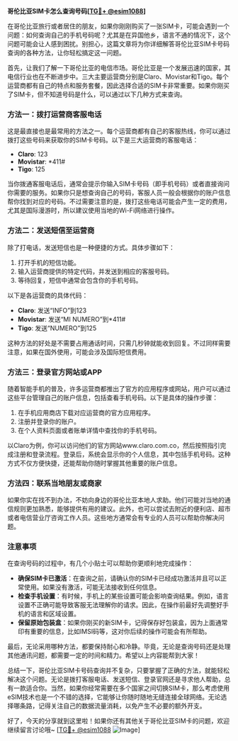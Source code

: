 **哥伦比亚SIM卡怎么查询号码[[TG💪+ @esim1088](https://t.me/s/esim1088)]**

在哥伦比亚旅行或者居住的朋友，如果你刚刚购买了一张SIM卡，可能会遇到一个问题：如何查询自己的手机号码呢？尤其是在异国他乡，语言不通的情况下，这个问题可能会让人感到困扰。别担心，这篇文章将为你详细解答哥伦比亚SIM卡号码查询的各种方法，让你轻松搞定这一问题。

首先，让我们了解一下哥伦比亚的电信市场。哥伦比亚是一个发展迅速的国家，其电信行业也在不断进步中。三大主要运营商分别是Claro、Movistar和Tigo。每个运营商都有自己的特点和服务套餐，因此选择合适的SIM卡非常重要。如果你刚买了SIM卡，但不知道号码是什么，可以通过以下几种方式来查询。

### 方法一：拨打运营商客服电话

这是最直接也是最常用的方法之一。每个运营商都有自己的客服热线，你可以通过拨打这些号码来获取你的SIM卡号码。以下是三大运营商的客服电话：

- **Claro**: 123
- **Movistar**: *411#
- **Tigo**: 125

当你拨通客服电话后，通常会提示你输入SIM卡号码（即手机号码）或者直接询问你需要的服务。如果你只是想查询自己的号码，客服人员一般会根据你的账户信息帮你找到对应的号码。不过需要注意的是，拨打这些电话可能会产生一定的费用，尤其是国际漫游时，所以建议使用当地的Wi-Fi网络进行操作。

### 方法二：发送短信至运营商

除了打电话，发送短信也是一种便捷的方式。具体步骤如下：

1. 打开手机的短信功能。
2. 输入运营商提供的特定代码，并发送到相应的客服号码。
3. 等待回复，短信中通常会包含你的手机号码。

以下是各运营商的具体代码：

- **Claro**: 发送“INFO”到123
- **Movistar**: 发送“MI NUMERO”到*411#
- **Tigo**: 发送“NUMERO”到125

这种方法的好处是不需要占用通话时间，只需几秒钟就能收到回复。不过同样需要注意，如果在国外使用，可能会涉及国际短信费用。

### 方法三：登录官方网站或APP

随着智能手机的普及，许多运营商都推出了官方的应用程序或网站，用户可以通过这些平台管理自己的账户信息，包括查看手机号码。以下是具体的操作步骤：

1. 在手机应用商店下载对应运营商的官方应用程序。
2. 注册并登录你的账户。
3. 在个人资料页面或者账单详情中查找你的手机号码。

以Claro为例，你可以访问他们的官方网站www.claro.com.co，然后按照指引完成注册和登录流程。登录后，系统会显示你的个人信息，其中包括手机号码。这种方式不仅方便快捷，还能帮助你随时掌握其他重要的账户信息。

### 方法四：联系当地朋友或商家

如果你实在找不到办法，不妨向身边的哥伦比亚本地人求助。他们可能对当地的通信规则更加熟悉，能够提供有用的建议。此外，也可以尝试去附近的便利店、超市或者电信营业厅咨询工作人员。这些地方通常会有专业的人员可以帮助你解决问题。

### 注意事项

在查询号码的过程中，有几个小贴士可以帮助你更顺利地完成操作：

- **确保SIM卡已激活**：在查询之前，请确认你的SIM卡已经成功激活并且可以正常使用。如果没有激活，可能无法接收到任何信息。
- **检查手机设置**：有时候，手机上的某些设置可能会影响查询结果。例如，语言设置不正确可能导致客服无法理解你的请求。因此，在操作前最好先调整好手机的语言和区域设置。
- **保留原始包装盒**：如果你刚买的新SIM卡，记得保存好包装盒，因为上面通常印有重要的信息，比如IMSI码等，这对你后续的操作可能会有所帮助。

最后，无论采用哪种方法，都要保持耐心和冷静。毕竟，无论是查询号码还是处理其他通讯问题，都需要一定的时间和精力。希望以上内容能帮到大家！

总结一下，哥伦比亚SIM卡号码查询并不复杂，只要掌握了正确的方法，就能轻松解决这个问题。无论是拨打客服电话、发送短信、登录官网还是寻求他人帮助，总有一款适合你。当然，如果你经常需要在多个国家之间切换SIM卡，那么考虑使用eSIM技术也是一个不错的选择，它能够让你随时随地无缝连接全球网络。无论选择哪条路，记得关注自己的数据流量消耗，以免产生不必要的额外开支。

好了，今天的分享就到这里啦！如果你还有其他关于哥伦比亚SIM卡的问题，欢迎继续留言讨论哦~ [[TG💪+ @esim1088](https://t.me/s/esim1088) ![Image](https://i.postimg.cc/4NQfJmqS/Snipaste-2025-05-13-00-14-12.png)]